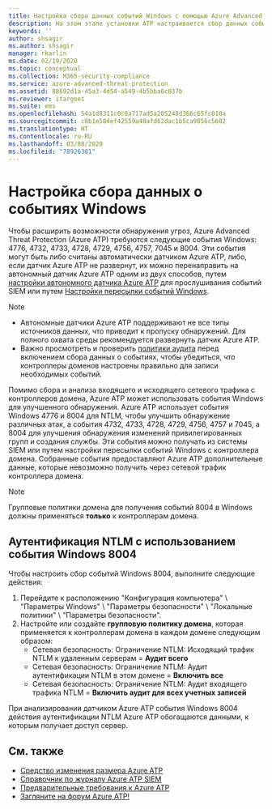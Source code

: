 ```yaml
---
title: Настройка сбора данных событий Windows с помощью Azure Advanced Threat Protection | Документы Майкрософт
description: На этом этапе установки ATP настраивается сбор данных событий Windows.
keywords: ''
author: shsagir
ms.author: shsagir
manager: rkarlin
ms.date: 02/19/2020
ms.topic: conceptual
ms.collection: M365-security-compliance
ms.service: azure-advanced-threat-protection
ms.assetid: 88692d1a-45a3-4d54-a549-4b5bba6c037b
ms.reviewer: itargoet
ms.suite: ems
ms.openlocfilehash: 54a1d8311c0c0a717ad5a205248d366c65fc010a
ms.sourcegitcommit: c8b1e584ef42559a40afd62dac1b5ca9056c5602
ms.translationtype: HT
ms.contentlocale: ru-RU
ms.lasthandoff: 03/08/2020
ms.locfileid: "78926381"
---
```

# <a name="configure-windows-event-collection"></a>Настройка сбора данных о событиях Windows

Чтобы расширить возможности обнаружения угроз, Azure Advanced Threat Protection (Azure ATP) требуются следующие события Windows: 4776, 4732, 4733, 4728, 4729, 4756, 4757, 7045 и 8004. Эти события могут быть либо считаны автоматически датчиком Azure ATP, либо, если датчик Azure ATP не развернут, их можно перенаправить на автономный датчик Azure ATP одним из двух способов, путем [настройки автономного датчика Azure ATP](configure-event-forwarding.md) для прослушивания событий SIEM или путем [Настройки пересылки событий Windows](configure-event-forwarding.md).

> [!NOTE]
>
> - Автономные датчики Azure ATP поддерживают не все типы источников данных, что приводит к пропуску обнаружений. Для полного охвата среды рекомендуется развернуть датчик Azure ATP.
> - Важно просмотреть и проверить [политики аудита](atp-advanced-audit-policy.md) перед включением сбора данных о событиях, чтобы убедиться, что контроллеры доменов настроены правильно для записи необходимых событий.

Помимо сбора и анализа входящего и исходящего сетевого трафика с контроллеров домена, Azure ATP может использовать события Windows для улучшенного обнаружения. Azure ATP использует события Windows 4776 и 8004 для NTLM, чтобы улучшить обнаружение различных атак, а события 4732, 4733, 4728, 4729, 4756, 4757 и 7045, а 8004 для улучшения обнаружения изменений привилегированных групп и создания службы. Эти события можно получать из системы SIEM или путем настройки пересылки событий Windows с контроллера домена. Собранные события предоставляют Azure ATP дополнительные данные, которые невозможно получить через сетевой трафик контроллера домена.

> [!NOTE]
> Групповые политики домена для получения событий 8004 в Windows должны применяться **только** к контроллерам домена.

## <a name="ntlm-authentication-using-windows-event-8004"></a>Аутентификация NTLM с использованием события Windows 8004

Чтобы настроить сбор событий Windows 8004, выполните следующие действия:

1. Перейдите к расположению "Конфигурация компьютера" \ "Параметры Windows" \ "Параметры безопасности" \ "Локальные политики" \ "Параметры безопасности".
2. Настройте или создайте **групповую политику домена**, которая применяется к контроллерам домена в каждом домене следующим образом:
   - Сетевая безопасность: Ограничение NTLM: Исходящий трафик NTLM к удаленным серверам = **Аудит всего**
   - Сетевая безопасность: Ограничение NTLM: Аудит аутентификации NTLM в этом домене = **Включить все**
   - Сетевая безопасность: Ограничение NTLM: Аудит входящего трафика NTLM = **Включить аудит для всех учетных записей**

При анализировании датчиком Azure ATP события Windows 8004 действия аутентификации NTLM Azure ATP обогащаются данными, к которым получает доступ сервер.

## <a name="see-also"></a>См. также

- [Средство изменения размера Azure ATP](https://aka.ms/aatpsizingtool)
- [Справочник по журналу Azure ATP SIEM](cef-format-sa.md)
- [Предварительные требования к Azure ATP](atp-prerequisites.md)
- [Загляните на форум Azure ATP!](https://aka.ms/azureatpcommunity)
